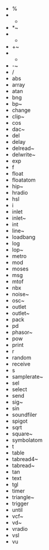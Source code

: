- %
- *
- *~
- +
- +~
- -
- -~
- /
- abs
- array
- atan
- bng
- bp~
- change
- clip~
- cos
- dac~
- del
- delay
- delread~
- delwrite~
- exp
- f
- float
- floatatom
- hip~
- hradio
- hsl
- i
- inlet
- inlet~
- int
- line~
- loadbang
- log
- lop~
- metro
- mod
- moses
- msg
- mtof
- nbx
- noise~
- osc~
- outlet
- outlet~
- pack
- pd
- phasor~
- pow
- print
- r
- random
- receive
- s
- samplerate~
- sel
- select
- send
- sig~
- sin
- soundfiler
- spigot
- sqrt
- square~
- symbolatom
- t
- table
- tabread4~
- tabread~
- tan
- text
- tgl
- timer
- triangle~
- trigger
- until
- vcf~
- vd~
- vradio
- vsl
- vu
